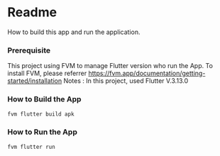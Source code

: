 # Readme

How to build this app and run the application.

### Prerequisite
This project using FVM to manage Flutter version who run the App. To install FVM, please referrer https://fvm.app/documentation/getting-started/installation 
Notes : In this project, used Flutter V.3.13.0 

### How to Build the App
```bash
fvm flutter build apk
```

### How to Run the App
```bash
fvm flutter run
```




